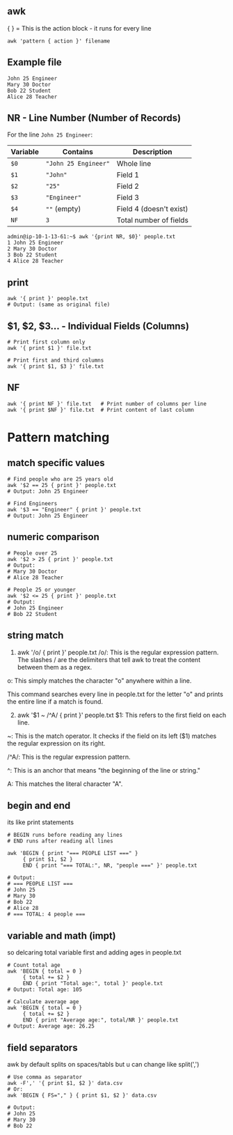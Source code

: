 ## awk
{ } = This is the action block - it runs for every line
```
awk 'pattern { action }' filename
```

## Example file
```
John 25 Engineer
Mary 30 Doctor
Bob 22 Student
Alice 28 Teacher
```

## NR - Line Number (Number of Records)
For the line `John 25 Engineer`:

| Variable | Contains | Description |
|----------|----------|-------------|
| `$0` | `"John 25 Engineer"` | Whole line |
| `$1` | `"John"` | Field 1 |
| `$2` | `"25"` | Field 2 |
| `$3` | `"Engineer"` | Field 3 |
| `$4` | `""` (empty) | Field 4 (doesn't exist) |
| `NF` | `3` | Total number of fields |
```
admin@ip-10-1-13-61:~$ awk '{print NR, $0}' people.txt
1 John 25 Engineer
2 Mary 30 Doctor
3 Bob 22 Student
4 Alice 28 Teacher
```

## print
```
awk '{ print }' people.txt
# Output: (same as original file)
```

## $1, $2, $3... - Individual Fields (Columns)
```
# Print first column only
awk '{ print $1 }' file.txt

# Print first and third columns
awk '{ print $1, $3 }' file.txt
```

## NF
```
awk '{ print NF }' file.txt   # Print number of columns per line
awk '{ print $NF }' file.txt  # Print content of last column
```

# Pattern matching
## match specific values
```
# Find people who are 25 years old
awk '$2 == 25 { print }' people.txt
# Output: John 25 Engineer

# Find Engineers
awk '$3 == "Engineer" { print }' people.txt
# Output: John 25 Engineer
```

## numeric comparison
```
# People over 25
awk '$2 > 25 { print }' people.txt
# Output:
# Mary 30 Doctor
# Alice 28 Teacher

# People 25 or younger
awk '$2 <= 25 { print }' people.txt
# Output:
# John 25 Engineer
# Bob 22 Student
```

## string match
1. awk '/o/ { print }' people.txt
/o/: This is the regular expression pattern. The slashes / are the delimiters that tell awk to treat the content between them as a regex.

o: This simply matches the character "o" anywhere within a line.

This command searches every line in people.txt for the letter "o" and prints the entire line if a match is found.

2. awk '$1 ~ /^A/ { print }' people.txt
$1: This refers to the first field on each line.

~: This is the match operator. It checks if the field on its left ($1) matches the regular expression on its right.

/^A/: This is the regular expression pattern.

^: This is an anchor that means "the beginning of the line or string."

A: This matches the literal character "A".


## begin and end
its like print statements
```
# BEGIN runs before reading any lines
# END runs after reading all lines

awk 'BEGIN { print "=== PEOPLE LIST ===" } 
     { print $1, $2 } 
     END { print "=== TOTAL:", NR, "people ===" }' people.txt

# Output:
# === PEOPLE LIST ===
# John 25
# Mary 30  
# Bob 22
# Alice 28
# === TOTAL: 4 people ===
```

## variable and math (impt)
so delcaring total variable first and adding ages in people.txt
```
# Count total age
awk 'BEGIN { total = 0 } 
     { total += $2 } 
     END { print "Total age:", total }' people.txt
# Output: Total age: 105

# Calculate average age
awk 'BEGIN { total = 0 } 
     { total += $2 } 
     END { print "Average age:", total/NR }' people.txt
# Output: Average age: 26.25
```

## field separators
awk by default splits on spaces/tabls but u can change like split(',')

```
# Use comma as separator
awk -F',' '{ print $1, $2 }' data.csv
# Or:
awk 'BEGIN { FS="," } { print $1, $2 }' data.csv

# Output:
# John 25
# Mary 30
# Bob 22
```
